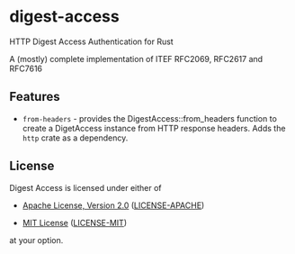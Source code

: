 # digest-access
HTTP Digest Access Authentication for Rust

A (mostly) complete implementation of ITEF RFC2069, RFC2617 and RFC7616

Features
---

* `from-headers` - provides the DigestAccess::from_headers function to 
  create a DigetAccess instance from HTTP response headers.
  Adds the `http` crate as a dependency.

License
---
Digest Access is licensed under either of

* [Apache License, Version 2.0](https://www.apache.org/licenses/LICENSE-2.0)
  ([LICENSE-APACHE](LICENSE-APACHE))

* [MIT License](https://opensource.org/licenses/MIT)
  ([LICENSE-MIT](LICENSE-MIT))

at your option.
